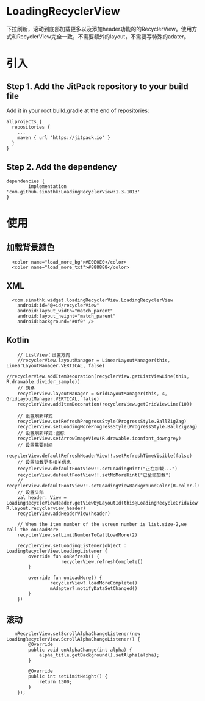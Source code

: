 # LoadingRecyclerView
下拉刷新，滚动到底部加载更多以及添加header功能的的RecyclerView。使用方式和RecyclerView完全一致，不需要额外的layout，不需要写特殊的adater。 

# 引入

## Step 1. Add the JitPack repository to your build file
  Add it in your root build.gradle at the end of repositories:

    allprojects {
      repositories {
        ...
        maven { url 'https://jitpack.io' }
      }
    }
  
## Step 2. Add the dependency

    dependencies {
            implementation 'com.github.sinothk:LoadingRecyclerView:1.3.1013'
    }

# 使用

  ## 加载背景颜色
      <color name="load_more_bg">#E0E0E0</color>
      <color name="load_more_txt">#888888</color>

  ## XML
      <com.sinothk.widget.loadingRecyclerView.LoadingRecyclerView
        android:id="@+id/recyclerView"
        android:layout_width="match_parent"
        android:layout_height="match_parent"
        android:background="#0f0" />
        
  ## Kotlin
    
        // ListView：设置方向
        //recyclerView.layoutManager = LinearLayoutManager(this, LinearLayoutManager.VERTICAL, false)
        //recyclerView.addItemDecoration(recyclerView.getListViewLine(this, R.drawable.divider_sample))
        // 网格
        recyclerView.layoutManager = GridLayoutManager(this, 4, GridLayoutManager.VERTICAL, false)
        recyclerView.addItemDecoration(recyclerView.getGridViewLine(10))

        // 设置刷新样式
        recyclerView.setRefreshProgressStyle(ProgressStyle.BallZigZag)
        recyclerView.setLoadingMoreProgressStyle(ProgressStyle.BallZigZag)
        // 设置刷新样式:图标
        recyclerView.setArrowImageView(R.drawable.iconfont_downgrey)
        // 设置需要时间
        recyclerView.defaultRefreshHeaderView!!.setRefreshTimeVisible(false)
        // 设置加载更多相关信息
        recyclerView.defaultFootView!!.setLoadingHint("正在加载...")
        recyclerView.defaultFootView!!.setNoMoreHint("已全部加载")
        // recyclerView.defaultFootView!!.setLoadingViewBackgroundColor(R.color.load_more_bg)
        // 设置头部
        val header: View = LoadingRecycleViewHeader.getViewByLayoutId(this@LoadingRecycleGridViewTestActivity, R.layout.recyclerview_header)
        recyclerView.addHeaderView(header)

        // When the item number of the screen number is list.size-2,we call the onLoadMore
        recyclerView.setLimitNumberToCallLoadMore(2)

        recyclerView.setLoadingListener(object : LoadingRecyclerView.LoadingListener {
            override fun onRefresh() {
                        recyclerView.refreshComplete()
            }

            override fun onLoadMore() {
                    recyclerView?.loadMoreComplete()
                    mAdapter?.notifyDataSetChanged()
            }
        })
    
## 滚动
  
       mRecyclerView.setScrollAlphaChangeListener(new LoadingRecyclerView.ScrollAlphaChangeListener() {
            @Override
            public void onAlphaChange(int alpha) {
                alpha_title.getBackground().setAlpha(alpha);
            }

            @Override
            public int setLimitHeight() {
                return 1300;
            }
        });
  
